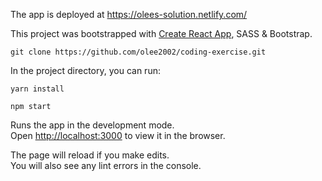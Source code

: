 
The app is deployed at https://olees-solution.netlify.com/


This project was bootstrapped with [Create React App](https://github.com/facebook/create-react-app), SASS & Bootstrap.


```git clone https://github.com/olee2002/coding-exercise.git```

In the project directory, you can run:

```yarn install```

```npm start```

Runs the app in the development mode.<br>
Open [http://localhost:3000](http://localhost:3000) to view it in the browser.

The page will reload if you make edits.<br>
You will also see any lint errors in the console.


